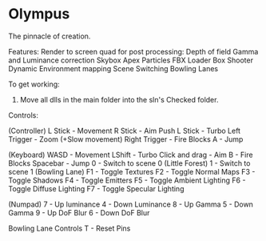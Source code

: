 Olympus
=======

The pinnacle of creation.

Features:
Render to screen quad for post processing:
Depth of field
Gamma and Luminance correction
Skybox
Apex Particles
FBX Loader
Box Shooter
Dynamic Environment mapping
Scene Switching
Bowling Lanes

To get working:
1. Move all dlls in the main folder into the sln's Checked folder.

Controls:

(Controller)
L Stick - Movement
R Stick - Aim
Push L Stick - Turbo
Left Trigger - Zoom (+Slow movement)
Right Trigger - Fire Blocks
A - Jump

(Keyboard)
WASD - Movement
LShift - Turbo
Click and drag - Aim
B - Fire Blocks
Spacebar - Jump
0 - Switch to scene 0 (Little Forest)
1 - Switch to scene 1 (Bowling Lane)
F1 - Toggle Textures
F2 - Toggle Normal Maps
F3 - Toggle Shadows
F4 - Toggle Emitters
F5 - Toggle Ambient Lighting
F6 - Toggle Diffuse Lighting
F7 - Toggle Specular Lighting

(Numpad)
7 - Up luminance
4 - Down Luminance
8 - Up Gamma
5 - Down Gamma
9 - Up DoF Blur
6 - Down DoF Blur

Bowling Lane Controls
T - Reset Pins

